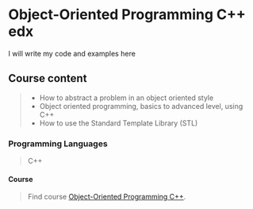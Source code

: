 # Object-Oriented Programming C++ edx
I will write my code and examples here 

## Course content
>* How to abstract a problem in an object oriented style
>* Object oriented programming, basics to advanced level, using C++
>* How to use the Standard Template Library (STL)

### Programming Languages 
> C++
#### Course
> Find course   [Object-Oriented Programming C++](https://www.edx.org/course/object-oriented-programming).

 